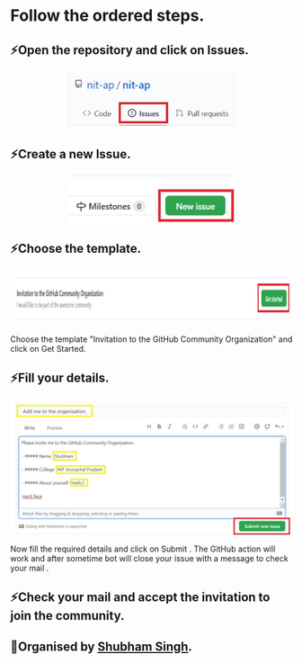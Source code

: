# Follow the ordered steps.

## ⚡Open the repository and click on Issues.
<p align="center">
  <img align="center" width="300" src="join/Issues.jpg" />
</p>







## ⚡Create a new Issue.
<p align="center">
  <img align="center" width="300" src="join/newissues.jpg" />
</p>







## ⚡Choose the template.
<img align="center" height="100"  src="join/getstarted.jpg" />

Choose the template "Invitation to the GitHub Community Organization" and click on Get Started.

## ⚡Fill your details.
<p align="center">
  <img align="center" width="500" src="join/submit.jpg" />
</p>






Now fill the required details and click on Submit . 
The GitHub action will work and after sometime bot will close your issue with a message to check your mail .






## ⚡Check your mail and accept the invitation to join the community.




## 👋Organised by [Shubham Singh](https://github.com/suubh).
